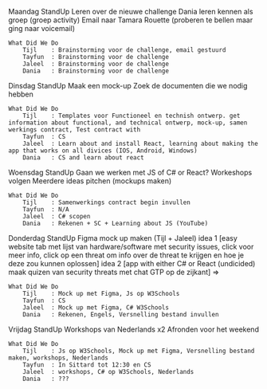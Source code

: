 Maandag
    StandUp
        Leren over de nieuwe challenge
        Dania leren kennen als groep (groep activity)
        Email naar Tamara Rouette (proberen te bellen maar ging naar voicemail)


    What Did We Do
        Tijl    : Brainstorming voor de challenge, email gestuurd
        Tayfun  : Brainstorming voor de challenge
        Jaleel  : Brainstorming voor de challenge
        Dania   : Brainstorming voor de challenge



Dinsdag
    StandUp
        Maak een mock-up
        Zoek de documenten die we nodig hebben

    What Did We Do
        Tijl    : Templates voor Functioneel en technish ontwerp. get information about functional, and technical ontwerp, mock-up, samen werkings contract, Test contract with 
        Tayfun  : CS
        Jaleel  : Learn about and install React, learning about making the app that works on all divices (IOS, Android, Windows)
        Dania   : CS and learn about react


Woensdag
    StandUp
        Gaan we werken met JS of C# or React?
        Workeshops volgen
        Meerdere ideas pitchen (mockups maken)

    What Did We Do
        Tijl    : Samenwerkings contract begin invullen
        Tayfun  : N/A
        Jaleel  : C# scopen
        Dania   : Rekenen + SC + Learning about JS (YouTube)

Donderdag
    StandUp
        Figma mock up maken (Tijl + Jaleel) idea 1 [easy website tab met lijst van hardware/software met security issues, click voor meer info, click op een threat om info over de threat te krijgen en hoe je deze zou kunnen oplossen] idea 2 [app with either C# or React (undicided) maak quizen van security threats met chat GTP op de zijkant] => 

    What Did We Do
        Tijl    : Mock up met Figma, Js op W3Schools
        Tayfun  : CS
        Jaleel  : Mock up met Figma, C# W3Schools
        Dania   : Rekenen, Engels, Versnelling bestand invullen

Vrijdag
    StandUp
        Workshops van Nederlands x2
        Afronden voor het weekend

    What Did We Do
        Tijl    : Js op W3Schools, Mock up met Figma, Versnelling bestand maken, workshops, Nederlands
        Tayfun  : In Sittard tot 12:30 en CS
        Jaleel  : workshops, C# op W3Schools, Nederlands
        Dania   : ???